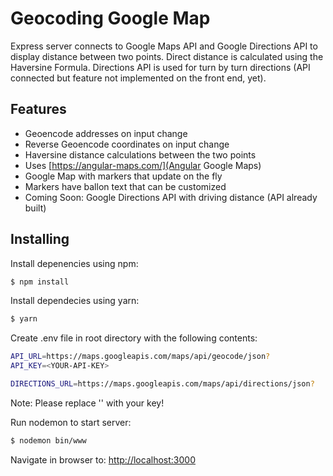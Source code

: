 # Geocoding Google Map

Express server connects to Google Maps API and Google Directions API to display distance between two points.  Direct distance is calculated using the Haversine Formula.  Directions API is used for turn by turn directions (API connected but feature not implemented on the front end, yet).

## Features

- Geoencode addresses on input change
- Reverse Geoencode coordinates on input change
- Haversine distance calculations between the two points
- Uses [https://angular-maps.com/](Angular Google Maps)
- Google Map with markers that update on the fly
- Markers have ballon text that can be customized
- Coming Soon: Google Directions API with driving distance (API already built)

## Installing

Install depenencies using npm:

```bash
$ npm install
```

Install dependecies using yarn:

```bash
$ yarn
```

Create .env file in root directory with the following contents:

```bash
API_URL=https://maps.googleapis.com/maps/api/geocode/json?
API_KEY=<YOUR-API-KEY>

DIRECTIONS_URL=https://maps.googleapis.com/maps/api/directions/json?
```

Note: Please replace '<YOUR-API-KEY>' with your key!

Run nodemon to start server:

```bash
$ nodemon bin/www
```

Navigate in browser to: [http://localhost:3000](http://localhost:3000)

